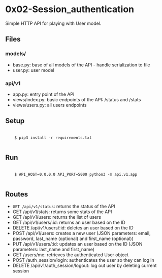 # 0x02-Session_authentication

<p>
  Simple HTTP API for playing with User model.
</p>

<h2>
  Files
</h2>

<h3>models/</h3>

<ul>
  <li>
    base.py: base of all models of the API - handle serialization to file
  </li>
  <li>
    user.py: user model
  </li>
</ul>

<h3>api/v1</h3>

<ul>
  <li>
    app.py: entry point of the API
  </li>
  <li>
    views/index.py: basic endpoints of the API: /status and /stats
  </li>
  <li>
    views/users.py: all users endpoints
  </li>
</ul>

<h2>Setup</h2>

<pre>
  <code>
    $ pip3 install -r requirements.txt
  </code>
</pre>


<h2>Run</h2>

<pre>
  <code>
    $ API_HOST=0.0.0.0 API_PORT=5000 python3 -m api.v1.app
  </code>
</pre>

<h2>Routes</h2>

<ul>
  <li>
    <code>GET /api/v1/status</code>: returns the status of the API
  </li>
  <li>
    GET /api/v1/stats: returns some stats of the API
  </li>
    <li>
    GET /api/v1/users: returns the list of users
  </li>
    <li>
    GET /api/v1/users/:id: returns an user based on the ID
  </li>
    <li>
    DELETE /api/v1/users/:id: deletes an user based on the ID
  </li>
    <li>
    POST /api/v1/users: creates a new user (JSON parameters: email, password, last_name (optional) and first_name (optional))
  </li>
    <li>
    PUT /api/v1/users/:id: updates an user based on the ID (JSON parameters: last_name and first_name)
  </li>
    <li>
    GET /users/me: retrieves the authenticated User object
  </li>
    <li>
    POST /auth_session/login: authenticates the user so they can log in
  </li>
    <li>
    DELETE /api/v1/auth_session/logout: log out user by deleting current session
  </li>
</ul>
